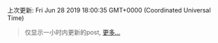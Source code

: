 
  
 上次更新: Fri Jun 28 2019 18:00:35 GMT+0000 (Coordinated Universal Time) 

 > 仅显示一小时内更新的post, [更多...](screenshots/)
  